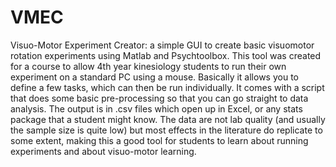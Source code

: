 # VMEC
Visuo-Motor Experiment Creator: a simple GUI to create basic visuomotor rotation experiments using Matlab and Psychtoolbox. This tool was created for a course to allow 4th year kinesiology students to run their own experiment on a standard PC using a mouse. Basically it allows you to define a few tasks, which can then be run individually. It comes with a script that does some basic pre-processing so that you can go straight to data analysis. The output is in .csv files which open up in Excel, or any stats package that a student might know. The data are not lab quality (and usually the sample size is quite low) but most effects in the literature do replicate to some extent, making this a good tool for students to learn about running experiments and about visuo-motor learning.
